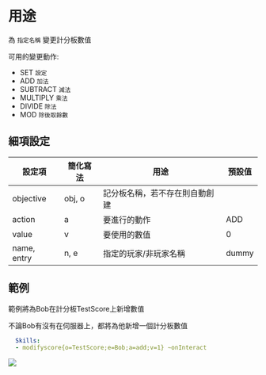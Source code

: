 用途
=====================

為 `指定名稱` 變更計分板數值

可用的變更動作:

-   SET `設定`
-   ADD `加法`
-   SUBTRACT `減法`
-   MULTIPLY `乘法`
-   DIVIDE `除法`
-   MOD `除後取餘數`

細項設定
----------

| 設定項 | 簡化寫法 | 用途 | 預設值 |
|-------------|---------|-----------------------------------------------------------------------------------------------------------------------------------|---------|
| objective   | obj, o  | 記分板名稱，若不存在則自動創建 | |
| action  | a   | 要進行的動作   | ADD |
| value   | v   | 要使用的數值| 0   |
| name, entry | n, e| 指定的玩家/非玩家名稱 | dummy   |

  
範例 
----

範例將為Bob在計分板TestScore上新增數值

不論Bob有沒有在伺服器上，都將為他新增一個計分板數值
```yaml
  Skills:
  - modifyscore{o=TestScore;e=Bob;a=add;v=1} ~onInteract 
```
![](https://i.imgur.com/0HKvAUM.png)
